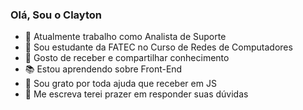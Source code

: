 ### Olá, Sou o Clayton

- 🔭 Atualmente trabalho como Analista de Suporte
- 🌱 Sou estudante da FATEC no Curso de Redes de Computadores
- 👯 Gosto de receber e compartilhar conhecimento
- 📚 Estou aprendendo sobre Front-End
- 🤔 Sou grato por toda ajuda que receber em JS
- 💬 Me escreva terei prazer em responder suas dúvidas

